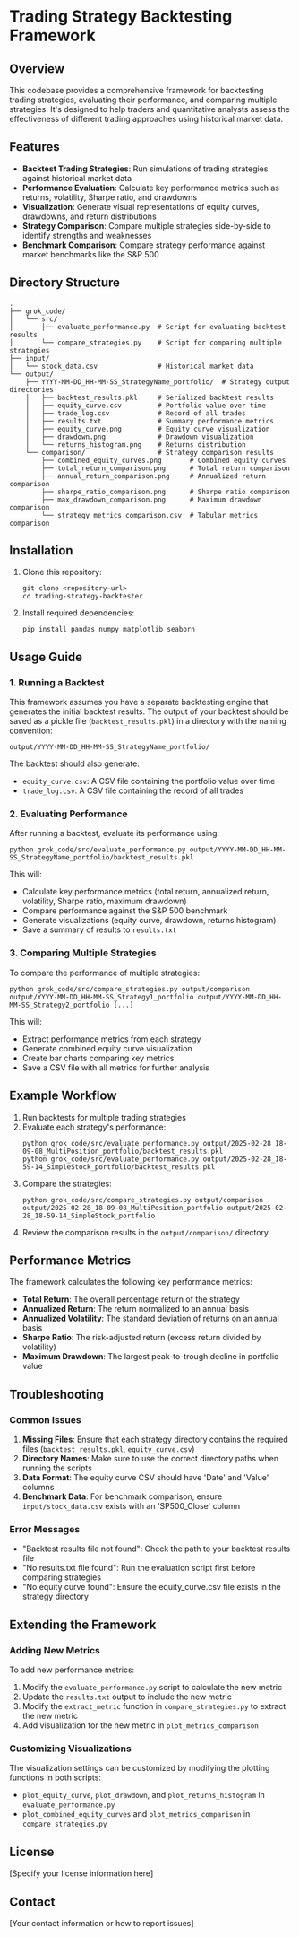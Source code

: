 # Trading Strategy Backtesting Framework

## Overview

This codebase provides a comprehensive framework for backtesting trading strategies, evaluating their performance, and comparing multiple strategies. It's designed to help traders and quantitative analysts assess the effectiveness of different trading approaches using historical market data.

## Features

- **Backtest Trading Strategies**: Run simulations of trading strategies against historical market data
- **Performance Evaluation**: Calculate key performance metrics such as returns, volatility, Sharpe ratio, and drawdowns
- **Visualization**: Generate visual representations of equity curves, drawdowns, and return distributions
- **Strategy Comparison**: Compare multiple strategies side-by-side to identify strengths and weaknesses
- **Benchmark Comparison**: Compare strategy performance against market benchmarks like the S&P 500

## Directory Structure

```
.
├── grok_code/
│   └── src/
│       ├── evaluate_performance.py  # Script for evaluating backtest results
│       └── compare_strategies.py    # Script for comparing multiple strategies
├── input/
│   └── stock_data.csv               # Historical market data
└── output/
    ├── YYYY-MM-DD_HH-MM-SS_StrategyName_portfolio/  # Strategy output directories
    │   ├── backtest_results.pkl     # Serialized backtest results
    │   ├── equity_curve.csv         # Portfolio value over time
    │   ├── trade_log.csv            # Record of all trades
    │   ├── results.txt              # Summary performance metrics
    │   ├── equity_curve.png         # Equity curve visualization
    │   ├── drawdown.png             # Drawdown visualization
    │   └── returns_histogram.png    # Returns distribution
    └── comparison/                  # Strategy comparison results
        ├── combined_equity_curves.png       # Combined equity curves
        ├── total_return_comparison.png      # Total return comparison
        ├── annual_return_comparison.png     # Annualized return comparison
        ├── sharpe_ratio_comparison.png      # Sharpe ratio comparison
        ├── max_drawdown_comparison.png      # Maximum drawdown comparison
        └── strategy_metrics_comparison.csv  # Tabular metrics comparison
```

## Installation

1. Clone this repository:
   ```
   git clone <repository-url>
   cd trading-strategy-backtester
   ```

2. Install required dependencies:
   ```
   pip install pandas numpy matplotlib seaborn
   ```

## Usage Guide

### 1. Running a Backtest

This framework assumes you have a separate backtesting engine that generates the initial backtest results. The output of your backtest should be saved as a pickle file (`backtest_results.pkl`) in a directory with the naming convention:

```
output/YYYY-MM-DD_HH-MM-SS_StrategyName_portfolio/
```

The backtest should also generate:
- `equity_curve.csv`: A CSV file containing the portfolio value over time
- `trade_log.csv`: A CSV file containing the record of all trades

### 2. Evaluating Performance

After running a backtest, evaluate its performance using:

```
python grok_code/src/evaluate_performance.py output/YYYY-MM-DD_HH-MM-SS_StrategyName_portfolio/backtest_results.pkl
```

This will:
- Calculate key performance metrics (total return, annualized return, volatility, Sharpe ratio, maximum drawdown)
- Compare performance against the S&P 500 benchmark
- Generate visualizations (equity curve, drawdown, returns histogram)
- Save a summary of results to `results.txt`

### 3. Comparing Multiple Strategies

To compare the performance of multiple strategies:

```
python grok_code/src/compare_strategies.py output/comparison output/YYYY-MM-DD_HH-MM-SS_Strategy1_portfolio output/YYYY-MM-DD_HH-MM-SS_Strategy2_portfolio [...]
```

This will:
- Extract performance metrics from each strategy
- Generate combined equity curve visualization
- Create bar charts comparing key metrics
- Save a CSV file with all metrics for further analysis

## Example Workflow

1. Run backtests for multiple trading strategies
2. Evaluate each strategy's performance:
   ```
   python grok_code/src/evaluate_performance.py output/2025-02-28_18-09-08_MultiPosition_portfolio/backtest_results.pkl
   python grok_code/src/evaluate_performance.py output/2025-02-28_18-59-14_SimpleStock_portfolio/backtest_results.pkl
   ```
3. Compare the strategies:
   ```
   python grok_code/src/compare_strategies.py output/comparison output/2025-02-28_18-09-08_MultiPosition_portfolio output/2025-02-28_18-59-14_SimpleStock_portfolio
   ```
4. Review the comparison results in the `output/comparison/` directory

## Performance Metrics

The framework calculates the following key performance metrics:

- **Total Return**: The overall percentage return of the strategy
- **Annualized Return**: The return normalized to an annual basis
- **Annualized Volatility**: The standard deviation of returns on an annual basis
- **Sharpe Ratio**: The risk-adjusted return (excess return divided by volatility)
- **Maximum Drawdown**: The largest peak-to-trough decline in portfolio value

## Troubleshooting

### Common Issues

1. **Missing Files**: Ensure that each strategy directory contains the required files (`backtest_results.pkl`, `equity_curve.csv`)
2. **Directory Names**: Make sure to use the correct directory paths when running the scripts
3. **Data Format**: The equity curve CSV should have 'Date' and 'Value' columns
4. **Benchmark Data**: For benchmark comparison, ensure `input/stock_data.csv` exists with an 'SP500_Close' column

### Error Messages

- "Backtest results file not found": Check the path to your backtest results file
- "No results.txt file found": Run the evaluation script first before comparing strategies
- "No equity curve found": Ensure the equity_curve.csv file exists in the strategy directory

## Extending the Framework

### Adding New Metrics

To add new performance metrics:
1. Modify the `evaluate_performance.py` script to calculate the new metric
2. Update the `results.txt` output to include the new metric
3. Modify the `extract_metric` function in `compare_strategies.py` to extract the new metric
4. Add visualization for the new metric in `plot_metrics_comparison`

### Customizing Visualizations

The visualization settings can be customized by modifying the plotting functions in both scripts:
- `plot_equity_curve`, `plot_drawdown`, and `plot_returns_histogram` in `evaluate_performance.py`
- `plot_combined_equity_curves` and `plot_metrics_comparison` in `compare_strategies.py`

## License

[Specify your license information here]

## Contact

[Your contact information or how to report issues] 